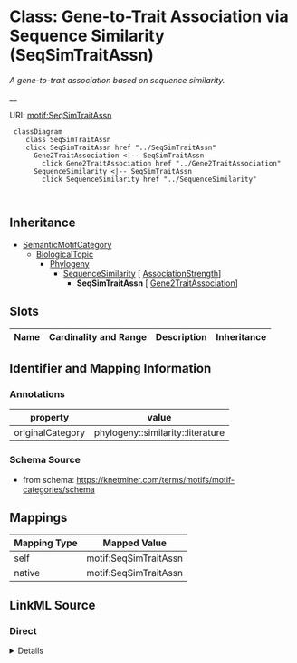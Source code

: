 

# Class: Gene-to-Trait Association via Sequence Similarity (SeqSimTraitAssn) 


_A gene-to-trait association based on sequence similarity._

__





URI: [motif:SeqSimTraitAssn](https://knetminer.com/terms/motifs/motif-categories/SeqSimTraitAssn)






```mermaid
 classDiagram
    class SeqSimTraitAssn
    click SeqSimTraitAssn href "../SeqSimTraitAssn"
      Gene2TraitAssociation <|-- SeqSimTraitAssn
        click Gene2TraitAssociation href "../Gene2TraitAssociation"
      SequenceSimilarity <|-- SeqSimTraitAssn
        click SequenceSimilarity href "../SequenceSimilarity"
      
      
```





## Inheritance
* [SemanticMotifCategory](SemanticMotifCategory.md)
    * [BiologicalTopic](BiologicalTopic.md)
        * [Phylogeny](Phylogeny.md)
            * [SequenceSimilarity](SequenceSimilarity.md) [ [AssociationStrength](AssociationStrength.md)]
                * **SeqSimTraitAssn** [ [Gene2TraitAssociation](Gene2TraitAssociation.md)]



## Slots

| Name | Cardinality and Range | Description | Inheritance |
| ---  | --- | --- | --- |









## Identifier and Mapping Information





### Annotations

| property | value |
| --- | --- |
| originalCategory | phylogeny::similarity::literature |




### Schema Source


* from schema: https://knetminer.com/terms/motifs/motif-categories/schema




## Mappings

| Mapping Type | Mapped Value |
| ---  | ---  |
| self | motif:SeqSimTraitAssn |
| native | motif:SeqSimTraitAssn |







## LinkML Source

<!-- TODO: investigate https://stackoverflow.com/questions/37606292/how-to-create-tabbed-code-blocks-in-mkdocs-or-sphinx -->

### Direct

<details>
```yaml
name: SeqSimTraitAssn
annotations:
  originalCategory:
    tag: originalCategory
    value: phylogeny::similarity::literature
description: 'A gene-to-trait association based on sequence similarity.

  '
title: Gene-to-Trait Association via Sequence Similarity
notes:
- 'original category no: 4.2'
from_schema: https://knetminer.com/terms/motifs/motif-categories/schema
is_a: SequenceSimilarity
mixins:
- Gene2TraitAssociation

```
</details>

### Induced

<details>
```yaml
name: SeqSimTraitAssn
annotations:
  originalCategory:
    tag: originalCategory
    value: phylogeny::similarity::literature
description: 'A gene-to-trait association based on sequence similarity.

  '
title: Gene-to-Trait Association via Sequence Similarity
notes:
- 'original category no: 4.2'
from_schema: https://knetminer.com/terms/motifs/motif-categories/schema
is_a: SequenceSimilarity
mixins:
- Gene2TraitAssociation

```
</details>